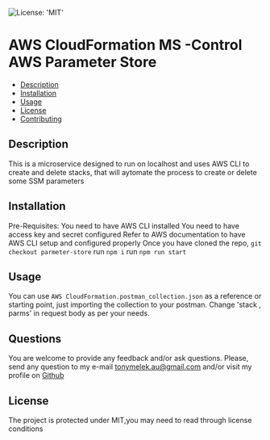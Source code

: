 ![License: 'MIT'](https://img.shields.io/badge/License-MIT-yellow.svg)
# AWS CloudFormation MS -Control AWS Parameter Store
* [Description](#description)
* [Installation](#installation)
* [Usage](#usage)
* [License](#license)
* [Contributing](#contributing)

## Description
This is a microservice designed to run on localhost and uses AWS CLI to create and delete stacks, that will  aytomate the process to create or delete some SSM parameters
## Installation
Pre-Requisites:
You need to have AWS CLI installed
You need to have access key and secret configured 
Refer to AWS documentation to have AWS CLI setup and configured properly
Once you have cloned the repo, `git checkout parmeter-store`
run `npm i`
run `npm run start`
## Usage
You can use `AWS CloudFormation.postman_collection.json` as a reference or starting point, just importing the collection to your postman.
Change 'stack , parms' in request body as per your needs.

## Questions
You are welcome to provide any feedback and/or ask questions.
Please, send any question to my e-mail [tonymelek.au@gmail.com](mailto:tonymelek.au@gmail.com) and/or visit my profile on [Github](https://github.com/tonymelek)

## License
The project is protected under MIT,you may need to read through license conditions
